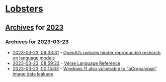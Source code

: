# [Lobsters](../../../README.md)

## [Archives](../../index.md) for [2023](../index.md)

### [Archives](../../index.md) for [2023-03-23](index.md)

* [2023-03-23, 09:33:31](https://lobste.rs/s/yzbhzx/openai_s_policies_hinder_reproducible) - [OpenAI’s policies hinder reproducible research on language models](https://aisnakeoil.substack.com/p/openais-policies-hinder-reproducible)
* [2023-03-23, 08:59:22](https://lobste.rs/s/x5avwc/verse_language_reference) - [Verse Language Reference](https://dev.epicgames.com/documentation/en-us/uefn/verse-language-reference)
* [2023-03-23, 00:15:03](https://lobste.rs/s/4xwjdl/windows_11_also_vulnerable_acropalypse) - [Windows 11 also vulnerable to “aCropalypse” image data leakage](https://nakedsecurity.sophos.com/2023/03/22/windows-11-also-vulnerable-to-acropalypse-image-data-leakage/)
